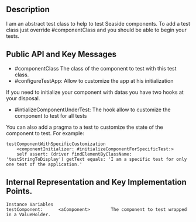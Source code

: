 Description
--------------------

I am an abstract test class to help to test Seaside components. To add a test class just override #componentClass and you should be able to begin your tests.

Public API and Key Messages
--------------------

- #componentClass 		The class of the component to test with this test class.
- #configureTestApp: 		Allow to customize the app at his initialization

If you need to initialize your component with datas you have two hooks at your disposal.

- #intializeComponentUnderTest:  		The hook allow to customize the component to test for all tests
		
You can also add a pragma to a test to customize the state of the component to test. For example:

	testComponentWithSpecificCustomization
		<componentInitializer: #initializeComponentForSpecificTest:>
		self assert: (driver findElementByClassName: 'testStringToDisplay') getText equals: 'I am a specific test for only one test of the application.'
	
 
Internal Representation and Key Implementation Points.
--------------------

    Instance Variables
	testComponent:		<aComponent> 		The component to test wrapped in a ValueHolder.
